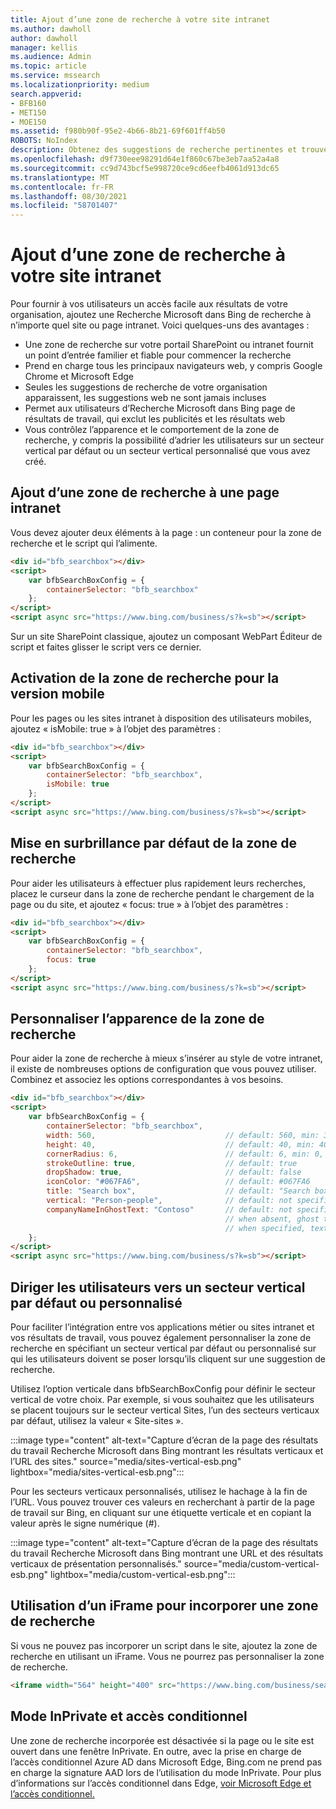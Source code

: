 ```yaml
---
title: Ajout d’une zone de recherche à votre site intranet
ms.author: dawholl
author: dawholl
manager: kellis
ms.audience: Admin
ms.topic: article
ms.service: mssearch
ms.localizationpriority: medium
search.appverid:
- BFB160
- MET150
- MOE150
ms.assetid: f980b90f-95e2-4b66-8b21-69f601ff4b50
ROBOTS: NoIndex
description: Obtenez des suggestions de recherche pertinentes et trouvez des résultats de travail plus rapidement en ajoutant une zone de Recherche Microsoft à votre site ou page intranet.
ms.openlocfilehash: d9f730eee98291d64e1f860c67be3eb7aa52a4a8
ms.sourcegitcommit: cc9d743bcf5e998720ce9cd6eefb4061d913dc65
ms.translationtype: MT
ms.contentlocale: fr-FR
ms.lasthandoff: 08/30/2021
ms.locfileid: "58701407"
---
```

# <a name="add-a-search-box-to-your-intranet-site"></a>Ajout d’une zone de recherche à votre site intranet

Pour fournir à vos utilisateurs un accès facile aux résultats de votre organisation, ajoutez une Recherche Microsoft dans Bing de recherche à n’importe quel site ou page intranet. Voici quelques-uns des avantages :

- Une zone de recherche sur votre portail SharePoint ou intranet fournit un point d’entrée familier et fiable pour commencer la recherche
- Prend en charge tous les principaux navigateurs web, y compris Google Chrome et Microsoft Edge
- Seules les suggestions de recherche de votre organisation apparaissent, les suggestions web ne sont jamais incluses
- Permet aux utilisateurs d’Recherche Microsoft dans Bing page de résultats de travail, qui exclut les publicités et les résultats web
- Vous contrôlez l’apparence et le comportement de la zone de recherche, y compris la possibilité d’adrier les utilisateurs sur un secteur vertical par défaut ou un secteur vertical personnalisé que vous avez créé.
  
## <a name="add-a-search-box-to-an-intranet-page"></a>Ajout d’une zone de recherche à une page intranet

Vous devez ajouter deux éléments à la page : un conteneur pour la zone de recherche et le script qui l’alimente.
  
```html
<div id="bfb_searchbox"></div>
<script>
    var bfbSearchBoxConfig = {
        containerSelector: "bfb_searchbox"
    };
</script>
<script async src="https://www.bing.com/business/s?k=sb"></script>
```

Sur un site SharePoint classique, ajoutez un composant WebPart Éditeur de script et faites glisser le script vers ce dernier.
  
## <a name="enable-the-search-box-for-mobile"></a>Activation de la zone de recherche pour la version mobile

Pour les pages ou les sites intranet à disposition des utilisateurs mobiles, ajoutez « isMobile: true » à l’objet des paramètres :
  
```html
<div id="bfb_searchbox"></div>
<script>
    var bfbSearchBoxConfig = {
        containerSelector: "bfb_searchbox", 
        isMobile: true
    };
</script>
<script async src="https://www.bing.com/business/s?k=sb"></script>
```

## <a name="put-focus-on-the-search-box-by-default"></a>Mise en surbrillance par défaut de la zone de recherche

Pour aider les utilisateurs à effectuer plus rapidement leurs recherches, placez le curseur dans la zone de recherche pendant le chargement de la page ou du site, et ajoutez « focus: true » à l’objet des paramètres :
  
```html
<div id="bfb_searchbox"></div>
<script>
    var bfbSearchBoxConfig = {
        containerSelector: "bfb_searchbox",
        focus: true
    };
</script>
<script async src="https://www.bing.com/business/s?k=sb"></script>
```

## <a name="customize-the-appearance-of-the-search-box"></a>Personnaliser l’apparence de la zone de recherche 

Pour aider la zone de recherche à mieux s’insérer au style de votre intranet, il existe de nombreuses options de configuration que vous pouvez utiliser. Combinez et associez les options correspondantes à vos besoins.

```html
<div id="bfb_searchbox"></div>
<script>
    var bfbSearchBoxConfig = {
        containerSelector: "bfb_searchbox",
        width: 560,                             // default: 560, min: 360, max: 650
        height: 40,                             // default: 40, min: 40, max: 72
        cornerRadius: 6,                        // default: 6, min: 0, max: 25                                   
        strokeOutline: true,                    // default: true
        dropShadow: true,                       // default: false
        iconColor: "#067FA6",                   // default: #067FA6
        title: "Search box",                    // default: "Search box"
        vertical: "Person-people",              // default: not specified, search box directs to the All vertical on the WORK results page
        companyNameInGhostText: "Contoso"       // default: not specified
                                                // when absent, ghost text will be "Search work"
                                                // when specified, text will be "Search <companyNameInGhostText>"
    };
</script>
<script async src="https://www.bing.com/business/s?k=sb"></script>
```

## <a name="direct-users-to-a-default-or-custom-vertical"></a>Diriger les utilisateurs vers un secteur vertical par défaut ou personnalisé

Pour faciliter l’intégration entre vos applications métier ou sites intranet et vos résultats de travail, vous pouvez également personnaliser la zone de recherche en spécifiant un secteur vertical par défaut ou personnalisé sur qui les utilisateurs doivent se poser lorsqu’ils cliquent sur une suggestion de recherche.

Utilisez l’option verticale dans bfbSearchBoxConfig pour définir le secteur vertical de votre choix. Par exemple, si vous souhaitez que les utilisateurs se placent toujours sur le secteur vertical Sites, l’un des secteurs verticaux par défaut, utilisez la valeur « Site-sites ».

:::image type="content" alt-text="Capture d’écran de la page des résultats du travail Recherche Microsoft dans Bing montrant les résultats verticaux et l’URL des sites." source="media/sites-vertical-esb.png" lightbox="media/sites-vertical-esb.png":::

Pour les secteurs verticaux personnalisés, utilisez le hachage à la fin de l’URL. Vous pouvez trouver ces valeurs en recherchant à partir de la page de travail sur Bing, en cliquant sur une étiquette verticale et en copiant la valeur après le signe numérique (#).

:::image type="content" alt-text="Capture d’écran de la page des résultats du travail Recherche Microsoft dans Bing montrant une URL et des résultats verticaux de présentation personnalisés." source="media/custom-vertical-esb.png" lightbox="media/custom-vertical-esb.png":::

## <a name="use-an-iframe-to-embed-a-search-box"></a>Utilisation d’un iFrame pour incorporer une zone de recherche

Si vous ne pouvez pas incorporer un script dans le site, ajoutez la zone de recherche en utilisant un iFrame. Vous ne pourrez pas personnaliser la zone de recherche.
  
```html
<iframe width="564" height="400" src="https://www.bing.com/business/searchbox"></iframe>
```

## <a name="inprivate-mode-and-conditional-access"></a>Mode InPrivate et accès conditionnel

Une zone de recherche incorporée est désactivée si la page ou le site est ouvert dans une fenêtre InPrivate. En outre, avec la prise en charge de l’accès conditionnel Azure AD dans Microsoft Edge, Bing.com ne prend pas en charge la signature AAD lors de l’utilisation du mode InPrivate. Pour plus d’informations sur l’accès conditionnel dans Edge, [voir Microsoft Edge et l’accès conditionnel.](/deployedge/ms-edge-security-conditional-access#accessing-conditional-access-protected-resources-in-microsoft-edge) 
